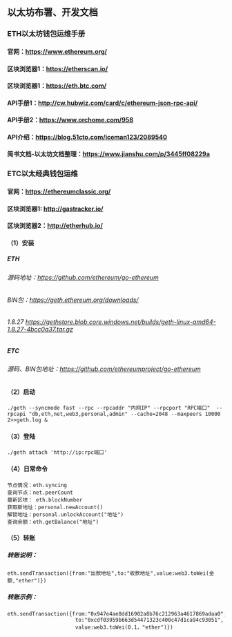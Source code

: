 
## 以太坊布署、开发文档
### ETH以太坊钱包运维手册
#### 官网：https://www.ethereum.org/
#### 区块浏览器1：https://etherscan.io/
#### 区块浏览器1：https://eth.btc.com/
#### API手册1：http://cw.hubwiz.com/card/c/ethereum-json-rpc-api/
#### API手册2：https://www.orchome.com/958
#### API介绍：https://blog.51cto.com/iceman123/2089540
#### 简书文档-以太坊文档整理：https://www.jianshu.com/p/3445ff08229a


### ETC以太经典钱包运维
#### 官网：https://ethereumclassic.org/
#### 区块浏览器1: http://gastracker.io/
#### 区块浏览器2：http://etherhub.io/

#### （1）安装
##### ETH
######  源码地址：https://github.com/ethereum/go-ethereum
######  BIN包：https://geth.ethereum.org/downloads/
###### 1.8.27 https://gethstore.blob.core.windows.net/builds/geth-linux-amd64-1.8.27-4bcc0a37.tar.gz

##### 
##### ETC
###### 源码、BIN包地址：https://github.com/ethereumproject/go-ethereum

#### （2）启动
`./geth --syncmode fast --rpc --rpcaddr "内网IP" --rpcport "RPC端口"  --rpcapi "db,eth,net,web3,personal,admin" --cache=2048 --maxpeers 10000 2>>geth.log &`

#### （3）登陆
`./geth attach 'http://ip:rpc端口'`

#### （4）日常命令
```
节点情况：eth.syncing
查询节点：net.peerCount
最新区块： eth.blockNumber
获取新地址：personal.newAccount()
解锁地址：personal.unlockAccount("地址")
查询余额：eth.getBalance("地址")
```
#### （5）转账
##### 转账说明：
`eth.sendTransaction({from:"出款地址",to:"收款地址",value:web3.toWei(金额,"ether")})`
##### 转账示例：
```
eth.sendTransaction({from:"0x947e4ae8dd16902a8b76c212963a4617869adaa0",
                      to:"0xcdf03959b663d54471323c400c47d1ca94c93051",
                      value:web3.toWei(0.1，"ether")})
```

